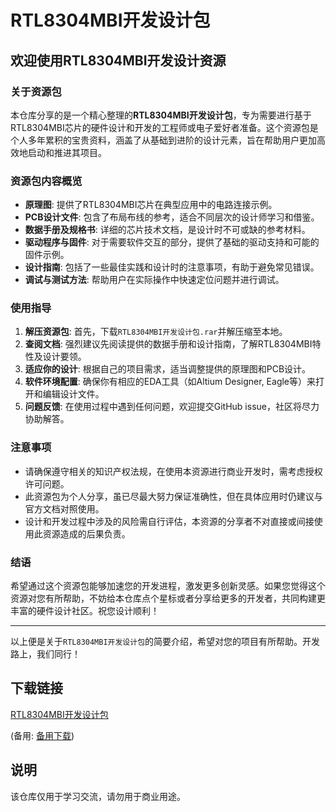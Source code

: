 # RTL8304MBI开发设计包

## 欢迎使用RTL8304MBI开发设计资源

### 关于资源包

本仓库分享的是一个精心整理的**RTL8304MBI开发设计包**，专为需要进行基于RTL8304MBI芯片的硬件设计和开发的工程师或电子爱好者准备。这个资源包是个人多年累积的宝贵资料，涵盖了从基础到进阶的设计元素，旨在帮助用户更加高效地启动和推进其项目。

### 资源包内容概览

- **原理图**: 提供了RTL8304MBI芯片在典型应用中的电路连接示例。
- **PCB设计文件**: 包含了布局布线的参考，适合不同层次的设计师学习和借鉴。
- **数据手册及规格书**: 详细的芯片技术文档，是设计时不可或缺的参考材料。
- **驱动程序与固件**: 对于需要软件交互的部分，提供了基础的驱动支持和可能的固件示例。
- **设计指南**: 包括了一些最佳实践和设计时的注意事项，有助于避免常见错误。
- **调试与测试方法**: 帮助用户在实际操作中快速定位问题并进行调试。

### 使用指导

1. **解压资源包**: 首先，下载`RTL8304MBI开发设计包.rar`并解压缩至本地。
2. **查阅文档**: 强烈建议先阅读提供的数据手册和设计指南，了解RTL8304MBI特性及设计要领。
3. **适应你的设计**: 根据自己的项目需求，适当调整提供的原理图和PCB设计。
4. **软件环境配置**: 确保你有相应的EDA工具（如Altium Designer, Eagle等）来打开和编辑设计文件。
5. **问题反馈**: 在使用过程中遇到任何问题，欢迎提交GitHub issue，社区将尽力协助解答。

### 注意事项

- 请确保遵守相关的知识产权法规，在使用本资源进行商业开发时，需考虑授权许可问题。
- 此资源包为个人分享，虽已尽最大努力保证准确性，但在具体应用时仍建议与官方文档对照使用。
- 设计和开发过程中涉及的风险需自行评估，本资源的分享者不对直接或间接使用此资源造成的后果负责。

### 结语

希望通过这个资源包能够加速您的开发进程，激发更多创新灵感。如果您觉得这个资源对您有所帮助，不妨给本仓库点个星标或者分享给更多的开发者，共同构建更丰富的硬件设计社区。祝您设计顺利！

---

以上便是关于`RTL8304MBI开发设计包`的简要介绍，希望对您的项目有所帮助。开发路上，我们同行！

## 下载链接
[RTL8304MBI开发设计包](https://pan.quark.cn/s/4d7507ae0454) 

(备用: [备用下载](https://pan.baidu.com/s/155ScfeQezeH-EJmHYWMbsg?pwd=6e4w))

## 说明

该仓库仅用于学习交流，请勿用于商业用途。
